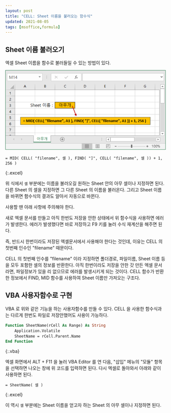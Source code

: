 ```yaml
---
layout: post
title: "CELL: Sheet 이름을 불러오는 함수식"
updated: 2021-08-05
tags: [msoffice,formula]
---
```


## Sheet 이름 불러오기

엑셀 Sheet 이름을 함수로 불러들일 수 있는 방법이 있다.

![그림00](/img/msoffice/formula/formula-0610.png)

```excel
= MID( CELL( "filename", 셀 ), FIND( "]", CELL( "filename", 셀 )) + 1, 256 )
```
{:.excel}

위 식에서 `셀` 부분에는 이름을 불러오길 원하는 Sheet 안의 아무 셀이나 지정하면 된다. 다른 Sheet 의 셀을 지정하면 그 다른 Sheet 의 이름을 불러온다. 그리고 Sheet 이름을 바뀌면 함수식의 결과도 알아서 자동으로 바뀐다.

사용할 땐 아래 사항에 주의해야 한다.

새로 엑셀 문서를 만들고 아직 한번도 저장을 안한 상태에서 위 함수식을 사용하면 에러가 발생한다. 에러가 발생했다면 바로 저장하고 F9 키를 눌러 수식 재계산을 해주면 된다.

즉, 반드시 한번이라도 저장된 엑셀문서에서 사용해야 한다는 것인데, 이유는 CELL 의 첫번째 인수인 "filename" 때문이다.

CELL 의 첫번째 인수를 "filename" 이라 지정하면 폴더경로, 파일이름, Sheet 이름 등을 모두 포함한 셀의 정보를 반환한다. 아직 한번이라도 저장을 안한 갓 만든 엑셀 문서라면, 파일정보가 있을 리 없으므로 에러를 발생시키게 되는 것이다. CELL 함수가 반환한 정보에서 FIND, MID 함수를 사용하여 Sheet 이름만 가져오는 구조다.

## VBA 사용자함수로 구현

VBA 로 위와 같은 기능을 하는 사용자함수를 만들 수 있다. CELL 을 사용한 함수식과는 다르게 한번도 파일로 저장안했어도 사용이 가능하다.

```vb
Function SheetName(rCell As Range) As String
    Application.Volatile
    SheetName = rCell.Parent.Name
End Function
```
{:.vba}

엑셀 화면에서 ALT + F11 을 눌러 VBA Editor 를 연 다음, "삽입" 메뉴의 "모듈" 항목을 선택하면 나오는 창에 위 코드를 입력하면 된다. 다시 엑셀로 돌아와서 아래와 같이 사용하면 된다.

```excel
= SheetName( 셀 )
```
{:.excel}

이 역시 `셀` 부분에는 Sheet 이름을 얻고자 하는 Sheet 의 아무 셀이나 지정하면 된다.